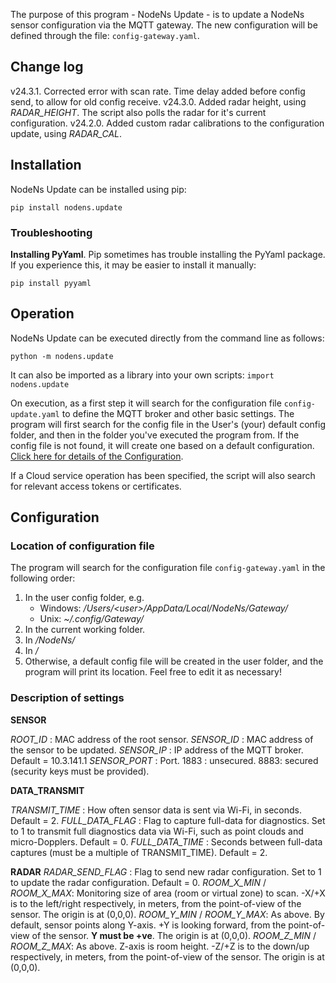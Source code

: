The purpose of this program - NodeNs Update - is to update a NodeNs sensor configuration via the MQTT gateway. The new configuration will be defined through the file: ```config-gateway.yaml```.

## Change log

v24.3.1. Corrected error with scan rate. Time delay added before config send, to allow for old config receive.
v24.3.0. Added radar height, using *RADAR_HEIGHT*. The script also polls the radar for it's current configuration.
v24.2.0. Added custom radar calibrations to the configuration update, using *RADAR_CAL*.

## Installation
NodeNs Update can be installed using pip:
```
pip install nodens.update
```

### Troubleshooting
**Installing PyYaml**. Pip sometimes has trouble installing the PyYaml package. If you experience this, it may be easier to install it manually:
```
pip install pyyaml
```

## Operation
NodeNs Update can be executed directly from the command line as follows:
```
python -m nodens.update
```

It can also be imported as a library into your own scripts:
```import nodens.update```

On execution, as a first step it will search for the configuration file ```config-update.yaml``` to define the MQTT broker and other basic settings. The program will first search for the config file in the User's (your) default config folder, and then in the folder you've executed the program from. If the config file is not found, it will create one based on a default configuration. [Click here for details of the Configuration](##Configuration).

If a Cloud service operation has been specified, the script will also search for relevant access tokens or certificates.

## Configuration
### Location of configuration file 
The program will search for the configuration file ```config-gateway.yaml``` in the following order:

1.  In the user config folder, e.g.
    - Windows: */Users/\<user>/AppData/Local/NodeNs/Gateway/*
    - Unix:  *~/.config/Gateway/*
2.  In the current working folder.
3.  In *<System documents folder>/NodeNs/*
4.  In *<System documents folder>/*
5.  Otherwise, a default config file will be created in the user folder, and the program will print its location. Feel free to edit it as necessary!

### Description of settings

**SENSOR**

*ROOT_ID* : MAC address of the root sensor.
*SENSOR_ID* : MAC address of the sensor to be updated.
*SENSOR_IP* : IP address of the MQTT broker. Default = 10.3.141.1
*SENSOR_PORT* : Port. 1883 : unsecured. 8883: secured (security keys must be provided).

**DATA_TRANSMIT**

*TRANSMIT_TIME* : How often sensor data is sent via Wi-Fi, in seconds. Default = 2.
*FULL_DATA_FLAG* : Flag to capture full-data for diagnostics. Set to 1 to transmit full diagnostics data via Wi-Fi, such as point clouds and micro-Dopplers. Default = 0.
*FULL_DATA_TIME* : Seconds between full-data captures (must be a multiple of TRANSMIT_TIME). Default = 2.

**RADAR**
*RADAR_SEND_FLAG* : Flag to send new radar configuration. Set to 1 to update the radar configuration. Default = 0.
*ROOM_X_MIN* / *ROOM_X_MAX*: Monitoring size of area (room or virtual zone) to scan. -X/+X is to the left/right respectively, in meters, from the point-of-view of the sensor. The origin is at (0,0,0).
*ROOM_Y_MIN* / *ROOM_Y_MAX*: As above. By default, sensor points along Y-axis. +Y is looking forward, from the point-of-view of the sensor. **Y must be +ve**. The origin is at (0,0,0).
*ROOM_Z_MIN* / *ROOM_Z_MAX*: As above. Z-axis is room height. -Z/+Z is to the down/up respectively, in meters, from the point-of-view of the sensor. The origin is at (0,0,0).
